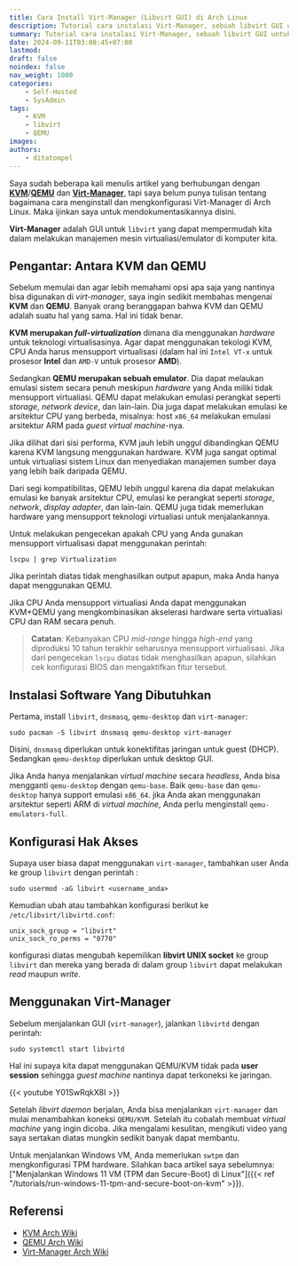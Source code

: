 ```yaml
---
title: Cara Install Virt-Manager (Libvirt GUI) di Arch Linux
description: Tutorial cara instalasi Virt-Manager, sebuah libvirt GUI untuk mempermudah kita dalam melakukan manajemen mesin virtualiasi atau emulator (KVM/QEMU) di komputer kita.
summary: Tutorial cara instalasi Virt-Manager, sebuah libvirt GUI untuk mempermudah kita dalam melakukan manajemen mesin virtualiasi atau emulator (KVM/QEMU) di komputer kita.
date: 2024-09-11T03:08:45+07:00
lastmod:
draft: false
noindex: false
nav_weight: 1000
categories:
    - Self-Hosted
    - SysAdmin
tags:
    - KVM
    - libvirt
    - QEMU
images:
authors:
    - ditatompel
---
```


Saya sudah beberapa kali menulis artikel yang berhubungan dengan
[**KVM**][kvm_web]/[**QEMU**][qemu_web] dan [**Virt-Manager**][virtmanager_web],
tapi saya belum punya tulisan tentang bagaimana cara menginstall dan
mengkonfigurasi Virt-Manager di Arch Linux. Maka ijinkan saya untuk
mendokumentasikannya disini.

**Virt-Manager** adalah GUI untuk `libvirt` yang dapat mempermudah kita dalam
melakukan manajemen mesin virtualiasi/emulator di komputer kita.

## Pengantar: Antara KVM dan QEMU

Sebelum memulai dan agar lebih memahami opsi apa saja yang nantinya bisa
digunakan di _virt-manager_, saya ingin sedikit membahas mengenai **KVM**
dan **QEMU**. Banyak orang beranggapan bahwa KVM dan QEMU adalah suatu hal
yang sama. Hal ini tidak benar.

**KVM merupakan _full-virtualization_** dimana dia menggunakan _hardware_ untuk
teknologi virtualisasinya. Agar dapat menggunakan tekologi KVM, CPU Anda harus
mensupport virtualisasi (dalam hal ini `Intel VT-x` untuk prosesor **Intel**
dan `AMD-V` untuk prosesor **AMD**).

Sedangkan **QEMU merupakan sebuah emulator**. Dia dapat melaukan emulasi sistem
secara penuh meskipun _hardware_ yang Anda miliki tidak mensupport virtualiasi.
QEMU dapat melakukan emulasi perangkat seperti _storage_, _network device_,
dan lain-lain. Dia juga dapat melakukan emulasi ke arsitektur CPU yang berbeda,
misalnya: host `x86_64` melakukan emulasi arsitektur ARM pada
_guest virtual machine_-nya.

Jika dilihat dari sisi performa, KVM jauh lebih unggul dibandingkan QEMU karena
KVM langsung menggunakan hardware. KVM juga sangat optimal untuk virtualiasi
sistem Linux dan menyediakan manajemen sumber daya yang lebih baik daripada
QEMU.

Dari segi kompatibilitas, QEMU lebih unggul karena dia dapat melakukan emulasi
ke banyak arsitektur CPU, emulasi ke perangkat seperti _storage_, _network_,
_display adapter_, dan lain-lain. QEMU juga tidak memerlukan hardware yang
mensupport teknologi virtualiasi untuk menjalankannya.

Untuk melakukan pengecekan apakah CPU yang Anda gunakan mensupport virtualisasi
dapat menggunakan perintah:

```shell
lscpu | grep Virtualization
```

Jika perintah diatas tidak menghasilkan output apapun, maka Anda hanya dapat
menggunakan QEMU.

Jika CPU Anda mensupport virtualiasi Anda dapat menggunakan KVM+QEMU yang
mengkombinasikan akselerasi hardware serta virtualiasi CPU dan RAM secara penuh.

> **Catatan**: Kebanyakan CPU _mid-range_ hingga _high-end_ yang diproduksi 10
> tahun terakhir seharusnya mensupport virtualisasi. Jika dari pengecekan
> `lscpu` diatas tidak menghasilkan apapun, silahkan cek konfigurasi BIOS dan
> mengaktifkan fitur tersebut.

## Instalasi Software Yang Dibutuhkan

Pertama, install `libvirt`, `dnsmasq`, `qemu-desktop` dan `virt-manager`:

```shell
sudo pacman -S libvirt dnsmasq qemu-desktop virt-manager
```

Disini, `dnsmasq` diperlukan untuk konektifitas jaringan untuk guest (DHCP).
Sedangkan `qemu-desktop` diperlukan untuk desktop GUI.

Jika Anda hanya menjalankan _virtual machine_ secara _headless_, Anda bisa
mengganti `qemu-desktop` dengan `qemu-base`. Baik `qemu-base` dan
`qemu-desktop` hanya support emulasi `x86_64`. jika Anda akan menggunakan
arsitektur seperti ARM di _virtual machine_, Anda perlu menginstall
`qemu-emulators-full`.

## Konfigurasi Hak Akses

Supaya user biasa dapat menggunakan `virt-manager`, tambahkan user Anda ke
group `libvirt` dengan perintah :

```shell
sudo usermod -aG libvirt <username_anda>
```

Kemudian ubah atau tambahkan konfigurasi berikut ke `/etc/libvirt/libvirtd.conf`:

```plain
unix_sock_group = "libvirt"
unix_sock_ro_perms = "0770"
```

konfigurasi diatas mengubah kepemilikan **libvirt UNIX socket** ke group
`libvirt` dan mereka yang berada di dalam group `libvirt` dapat melakukan
_read_ maupun _write_.

## Menggunakan Virt-Manager

Sebelum menjalankan GUI (`virt-manager`), jalankan `libvirtd` dengan perintah:

```shell
sudo systemctl start libvirtd
```

Hal ini supaya kita dapat menggunakan QEMU/KVM tidak pada **user session**
sehingga _guest machine_ nantinya dapat terkoneksi ke jaringan.

{{< youtube Y01SwRqkX8I >}}

Setelah _libvirt daemon_ berjalan, Anda bisa menjalankan `virt-manager` dan
mulai menambahkan koneksi `QEMU/KVM`. Setelah itu cobalah membuat
_virtual machine_ yang ingin dicoba. Jika mengalami kesulitan, mengikuti video
yang saya sertakan diatas mungkin sedikit banyak dapat membantu.

Untuk menjalankan Windows VM, Anda memerlukan `swtpm` dan mengkonfigurasi
TPM hardware. Silahkan baca artikel saya sebelumnya:
["Menjalankan Windows 11 VM (TPM dan Secure-Boot) di Linux"]({{< ref "/tutorials/run-windows-11-tpm-and-secure-boot-on-kvm" >}}).

## Referensi

-   [KVM Arch Wiki][kvm_aw]
-   [QEMU Arch Wiki][qemu_aw]
-   [Virt-Manager Arch Wiki][virtmanager_aw]

[kvm_web]: https://linux-kvm.org/page/Main_Page "KVM Website"
[kvm_aw]: https://wiki.archlinux.org/title/KVM "KVM Arch Wiki"
[qemu_web]: https://www.qemu.org/ "QEMU Website"
[qemu_aw]: https://wiki.archlinux.org/title/QEMU "QEMU Arch Wiki"
[virtmanager_web]: https://virt-manager.org/ "Virt-Manager official website"
[virtmanager_aw]: https://wiki.archlinux.org/title/Virt-manager "Virt Manager Arch Wiki"
